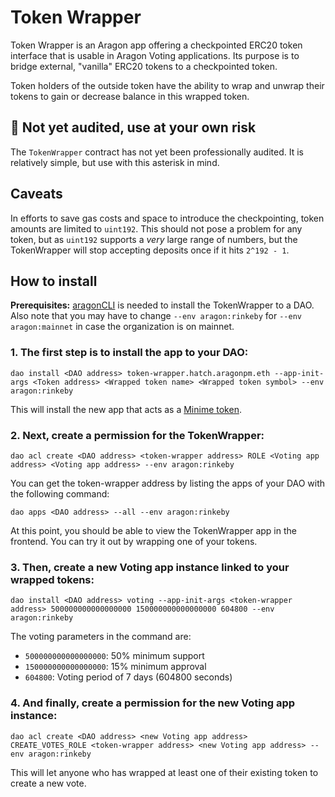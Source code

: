 # Token Wrapper

Token Wrapper is an Aragon app offering a checkpointed ERC20 token interface that is usable in Aragon Voting applications. Its purpose is to bridge external, "vanilla" ERC20 tokens to a checkpointed token.

Token holders of the outside token have the ability to wrap and unwrap their tokens to gain or decrease balance in this wrapped token.

## 🚨 Not yet audited, use at your own risk

The `TokenWrapper` contract has not yet been professionally audited. It is relatively simple, but use with this asterisk in mind.

## Caveats

In efforts to save gas costs and space to introduce the checkpointing, token amounts are limited to `uint192`. This should not pose a problem for any token, but as `uint192` supports a _very_ large range of numbers, but the TokenWrapper will stop accepting deposits once if it hits `2^192 - 1`.

## How to install

**Prerequisites:** [aragonCLI](https://hack.aragon.org/docs/cli-intro) is needed to install the TokenWrapper to a DAO. Also note that you may have to change `--env aragon:rinkeby`  for  `--env aragon:mainnet` in case the organization is on mainnet.


### 1. The first step is to install the app to your DAO: 

```
dao install <DAO address> token-wrapper.hatch.aragonpm.eth --app-init-args <Token address> <Wrapped token name> <Wrapped token symbol> --env aragon:rinkeby
```

This will install the new app that acts as a [Minime token](https://github.com/Giveth/minime).


### 2. Next, create a permission for the TokenWrapper:

```
dao acl create <DAO address> <token-wrapper address> ROLE <Voting app address> <Voting app address> --env aragon:rinkeby
``` 
You can get the token-wrapper address by listing the apps of your DAO with the following command: 
```
dao apps <DAO address> --all --env aragon:rinkeby
```
At this point, you should be able to view the TokenWrapper app in the frontend. You can try it out by wrapping one of your tokens.

### 3. Then, create a new Voting app instance linked to your wrapped tokens:
```
dao install <DAO address> voting --app-init-args <token-wrapper address> 500000000000000000 150000000000000000 604800 --env aragon:rinkeby
```
The voting parameters in the command are:

- `500000000000000000`: 50% minimum support
- `150000000000000000`: 15% minimum approval
- `604800`: Voting period of 7 days (604800 seconds)

### 4. And finally, create a permission for the new Voting app instance:
```
dao acl create <DAO address> <new Voting app address> CREATE_VOTES_ROLE <token-wrapper address> <new Voting app address> --env aragon:rinkeby
```
This will let anyone who has wrapped at least one of their existing token to create a new vote.